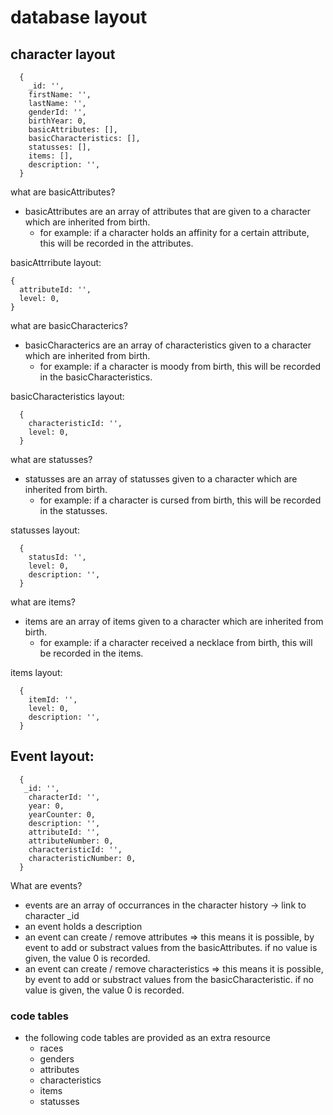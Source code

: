 # database layout

## character layout
```
  {
    _id: '',
    firstName: '',
    lastName: '',
    genderId: '',
    birthYear: 0,
    basicAttributes: [],
    basicCharacteristics: [],
    statusses: [],
    items: [],
    description: '',
  }
```

what are basicAttributes?
  - basicAttributes are an array of attributes that are given to a character which are inherited from birth.
    - for example: if a character holds an affinity for a certain attribute, this will be recorded in the attributes.

  basicAttrribute layout:
  ```
  {
    attributeId: '',
    level: 0,
  }
  ```

what are basicCharacterics?
  - basicCharacterics are an array of characteristics given to a character which are inherited from birth.
    - for example: if a character is moody from birth, this will be recorded in the basicCharacteristics.

  basicCharacteristics layout:
  ```
    {
      characteristicId: '',
      level: 0,
    }
  ```

what are statusses?
  - statusses are an array of statusses given to a character which are inherited from birth.
    - for example: if a character is cursed from birth, this will be recorded in the statusses.

  statusses layout:
  ```
    {
      statusId: '',
      level: 0,
      description: '',
    }
  ```

what are items?
  - items are an array of items given to a character which are inherited from birth.
    - for example: if a character received a necklace from birth, this will be recorded in the items.

  items layout:
  ```
    {
      itemId: '',
      level: 0,
      description: '',
    }
  ```

## Event layout:

```
  {
   _id: '',
    characterId: '',
    year: 0,
    yearCounter: 0,
    description: '',
    attributeId: '',
    attributeNumber: 0,
    characteristicId: '',
    characteristicNumber: 0,
  }
```
What are events?
  - events are an array of occurrances in the character history -> link to character _id
  - an event holds a description
  - an event can create / remove attributes => this means it is possible, by event to add or substract values from the basicAttributes. if no value is given, the value 0 is recorded.
  - an event can create / remove characteristics => this means it is possible, by event to add or substract values from the basicCharacteristic. if no value is given, the value 0 is recorded.

### code tables

- the following code tables are provided as an extra resource
  - races
  - genders
  - attributes
  - characteristics
  - items
  - statusses